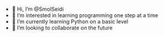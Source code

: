 - 👋 Hi, I’m @SmolSeidi
- 👀 I’m interested in learning programming one step at a time
- 🌱 I’m currently learning Python on a basic level
- 💞️ I’m looking to collaborate on the future

<!---
SmolSeidi/SmolSeidi is a ✨ special ✨ repository because its `README.md` (this file) appears on your GitHub profile.
You can click the Preview link to take a look at your changes.
--->
